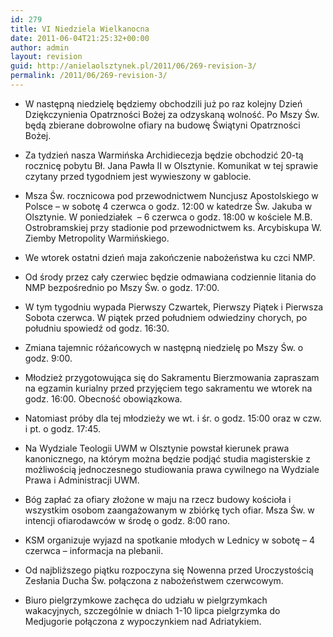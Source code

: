 ```yaml
---
id: 279
title: VI Niedziela Wielkanocna
date: 2011-06-04T21:25:32+00:00
author: admin
layout: revision
guid: http://anielaolsztynek.pl/2011/06/269-revision-3/
permalink: /2011/06/269-revision-3/
---
```

  * <div id="_mcePaste">
      W następną niedzielę będziemy obchodzili już po raz kolejny Dzień Dziękczynienia Opatrzności Bożej za odzyskaną wolność. Po Mszy Św. będą zbierane dobrowolne ofiary na budowę Świątyni Opatrzności Bożej.
    </div>

  * Za tydzień nasza Warmińska Archidiecezja będzie obchodzić 20-tą rocznicę pobytu Bł. Jana Pawła II w Olsztynie. Komunikat w tej sprawie czytany przed tygodniem jest wywieszony w gablocie.
  * Msza Św. rocznicowa pod przewodnictwem Nuncjusz Apostolskiego w Polsce – w sobotę 4 czerwca o godz. 12:00 w katedrze Św. Jakuba w Olsztynie. W poniedziałek  – 6 czerwca o godz. 18:00 w kościele M.B. Ostrobramskiej przy stadionie pod przewodnictwem ks. Arcybiskupa W. Ziemby Metropolity Warmińskiego.
  * We wtorek ostatni dzień maja zakończenie nabożeństwa ku czci NMP.
  * Od środy przez cały czerwiec będzie odmawiana codziennie litania do NMP bezpośrednio po Mszy Św. o godz. 17:00.
  * W tym tygodniu wypada Pierwszy Czwartek, Pierwszy Piątek i Pierwsza Sobota czerwca. W piątek przed południem odwiedziny chorych, po południu spowiedź od godz. 16:30.
  * Zmiana tajemnic różańcowych w następną niedzielę po Mszy Św. o godz. 9:00.
  * Młodzież przygotowująca się do Sakramentu Bierzmowania zapraszam na egzamin kurialny przed przyjęciem tego sakramentu we wtorek na godz. 16:00. Obecność obowiązkowa.
  * Natomiast próby dla tej młodzieży we wt. i śr. o godz. 15:00 oraz w czw. i pt. o godz. 17:45.
  * Na Wydziale Teologii UWM w Olsztynie powstał kierunek prawa kanonicznego, na którym można będzie podjąć studia magisterskie z możliwością jednoczesnego studiowania prawa cywilnego na Wydziale Prawa i Administracji UWM.
  * Bóg zapłać za ofiary złożone w maju na rzecz budowy kościoła i wszystkim osobom zaangażowanym w zbiórkę tych ofiar. Msza Św. w intencji ofiarodawców w środę o godz. 8:00 rano.
  * KSM organizuje wyjazd na spotkanie młodych w Lednicy w sobotę – 4 czerwca – informacja na plebanii.
  * Od najbliższego piątku rozpoczyna się Nowenna przed Uroczystością Zesłania Ducha Św. połączona z nabożeństwem czerwcowym.
  * Biuro pielgrzymkowe zachęca do udziału w pielgrzymkach wakacyjnych, szczególnie w dniach 1-10 lipca pielgrzymka do Medjugorie połączona z wypoczynkiem nad Adriatykiem.